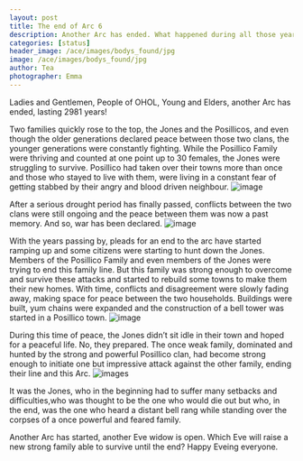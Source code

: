 ```yaml
---
layout: post
title: The end of Arc 6
description: Another Arc has ended. What happened during all those years ?
categories: [status]
header_image: /ace/images/bodys_found/jpg
image: /ace/images/bodys_found/jpg
author: Tea
photographer: Emma
---
```


Ladies and Gentlemen, People of OHOL, Young and Elders, another Arc has ended, lasting 2981 years!

Two families quickly rose to the top, the Jones and the Posillicos, and even though the older generations declared peace between those two clans, the younger generations were constantly fighting. While the Posillico Family were thriving and counted at one point up to 30 females, the Jones were struggling to survive. Posillico had taken over their towns more than once and those who stayed to live with them, were living in a constant fear of getting stabbed by their angry and blood driven neighbour.
![image](/ace/images/bodys_found.jpg)

After a serious drought period has finally passed, conflicts between the two clans were still ongoing and the peace between them was now a past memory. And so, war has been declared.
![image](/ace/images/war_declare.jpg)

With the years passing by, pleads for an end to the arc have started ramping up and some citizens were starting to hunt down the Jones. Members of the Posillico Family and even members of the Jones were trying to end this family line.
But this family was strong enough to overcome and survive these attacks and started to rebuild some towns to make them their new homes. With time, conflicts and disagreement were slowly fading away, making space for peace between the two households. Buildings were built, yum chains were expanded and the construction of a bell tower was started in a Posillico town.
![image](/ace/images/Belltower_Posillico_.jpg)

During this time of peace, the Jones didn’t sit idle in their town and hoped for a peaceful life. No, they prepared. The once weak family, dominated and hunted by the strong and powerful Posillico clan, had become strong enough to initiate one but impressive attack against the other family, ending their line and this Arc.
![images](/ace/image/Jones_Town_arc_6.jpg)

It was the Jones, who in the beginning had to suffer many setbacks and difficulties,who was thought to be the one who would die out but who, in the end, was the one who heard a distant bell rang while standing over the corpses of a once powerful and feared family.


Another Arc has started, another Eve widow is open. Which Eve will raise a new strong family able to survive until the end?
Happy Eveing everyone.